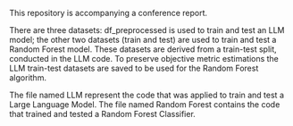 This repository is accompanying a conference report.

There are three datasets: df_preprocessed is used to train and test an LLM model; the other two datasets (train and test) are used to train and test a Random Forest model. These datasets are derived from a train-test split, conducted in the LLM code. To preserve objective metric estimations the LLM train-test datasets are saved to be used for the Random Forest algorithm.

The file named LLM represent the code that was applied to train and test a Large Language Model. The file named Random Forest contains the code that trained and tested a Random Forest Classifier.
